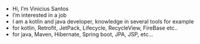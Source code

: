 - Hi, I’m Vinicius Santos
- I’m interested in a job
- I am a kotlin and java developer, knowledge in several tools for example 
- for kotlin, Retrofit, JetPack, Lifecycle, RecycleView, FireBase etc..
- for java, Maven, Hibernate, Spring boot, JPA, JSP, etc...

